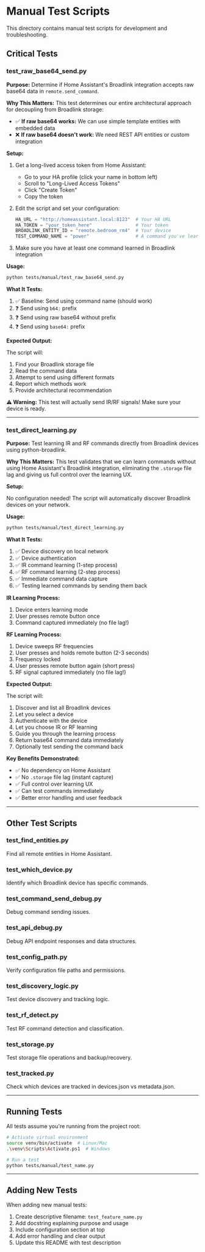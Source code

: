 # Manual Test Scripts

This directory contains manual test scripts for development and troubleshooting.

## Critical Tests

### test_raw_base64_send.py

**Purpose:** Determine if Home Assistant's Broadlink integration accepts raw base64 data in `remote.send_command`.

**Why This Matters:** This test determines our entire architectural approach for decoupling from Broadlink storage:
- ✅ **If raw base64 works:** We can use simple template entities with embedded data
- ❌ **If raw base64 doesn't work:** We need REST API entities or custom integration

**Setup:**

1. Get a long-lived access token from Home Assistant:
   - Go to your HA profile (click your name in bottom left)
   - Scroll to "Long-Lived Access Tokens"
   - Click "Create Token"
   - Copy the token

2. Edit the script and set your configuration:
   ```python
   HA_URL = "http://homeassistant.local:8123"  # Your HA URL
   HA_TOKEN = "your_token_here"                # Your token
   BROADLINK_ENTITY_ID = "remote.bedroom_rm4"  # Your device
   TEST_COMMAND_NAME = "power"                 # A command you've learned
   ```

3. Make sure you have at least one command learned in Broadlink integration

**Usage:**

```bash
python tests/manual/test_raw_base64_send.py
```

**What It Tests:**

1. ✅ Baseline: Send using command name (should work)
2. ❓ Send using `b64:` prefix
3. ❓ Send using raw base64 without prefix
4. ❓ Send using `base64:` prefix

**Expected Output:**

The script will:
1. Find your Broadlink storage file
2. Read the command data
3. Attempt to send using different formats
4. Report which methods work
5. Provide architectural recommendation

**⚠️ Warning:** This test will actually send IR/RF signals! Make sure your device is ready.

---

### test_direct_learning.py

**Purpose:** Test learning IR and RF commands directly from Broadlink devices using python-broadlink.

**Why This Matters:** This test validates that we can learn commands without using Home Assistant's Broadlink integration, eliminating the `.storage` file lag and giving us full control over the learning UX.

**Setup:**

No configuration needed! The script will automatically discover Broadlink devices on your network.

**Usage:**

```bash
python tests/manual/test_direct_learning.py
```

**What It Tests:**

1. ✅ Device discovery on local network
2. ✅ Device authentication
3. ✅ IR command learning (1-step process)
4. ✅ RF command learning (2-step process)
5. ✅ Immediate command data capture
6. ✅ Testing learned commands by sending them back

**IR Learning Process:**
1. Device enters learning mode
2. User presses remote button once
3. Command captured immediately (no file lag!)

**RF Learning Process:**
1. Device sweeps RF frequencies
2. User presses and holds remote button (2-3 seconds)
3. Frequency locked
4. User presses remote button again (short press)
5. RF signal captured immediately (no file lag!)

**Expected Output:**

The script will:
1. Discover and list all Broadlink devices
2. Let you select a device
3. Authenticate with the device
4. Let you choose IR or RF learning
5. Guide you through the learning process
6. Return base64 command data immediately
7. Optionally test sending the command back

**Key Benefits Demonstrated:**
- ✅ No dependency on Home Assistant
- ✅ No `.storage` file lag (instant capture)
- ✅ Full control over learning UX
- ✅ Can test commands immediately
- ✅ Better error handling and user feedback

---

## Other Test Scripts

### test_find_entities.py
Find all remote entities in Home Assistant.

### test_which_device.py
Identify which Broadlink device has specific commands.

### test_command_send_debug.py
Debug command sending issues.

### test_api_debug.py
Debug API endpoint responses and data structures.

### test_config_path.py
Verify configuration file paths and permissions.

### test_discovery_logic.py
Test device discovery and tracking logic.

### test_rf_detect.py
Test RF command detection and classification.

### test_storage.py
Test storage file operations and backup/recovery.

### test_tracked.py
Check which devices are tracked in devices.json vs metadata.json.

---

## Running Tests

All tests assume you're running from the project root:

```bash
# Activate virtual environment
source venv/bin/activate  # Linux/Mac
.\venv\Scripts\Activate.ps1  # Windows

# Run a test
python tests/manual/test_name.py
```

---

## Adding New Tests

When adding new manual tests:

1. Create descriptive filename: `test_feature_name.py`
2. Add docstring explaining purpose and usage
3. Include configuration section at top
4. Add error handling and clear output
5. Update this README with test description
